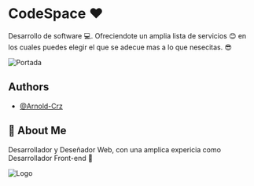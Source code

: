 # CodeSpace ❤️

Desarrollo de software 💻.
Ofreciendote un amplia lista de servicios 😊 en los cuales puedes elegir el que se adecue mas a lo que nesecitas. 😎

![Portada](https://res.cloudinary.com/dr9rlr5vi/image/upload/v1653335747/CodeSpace/portada_ml0ne8.png)

## Authors

- [@Arnold-Crz](https://github.com/Arnold-Crz)

## 🚀 About Me

Desarrollador y Deseñador Web, con una amplica expericia como Desarrollador Front-end 🦾

![Logo](https://res.cloudinary.com/dr9rlr5vi/image/upload/v1653335597/CodeSpace/logo_st61fm.png)
